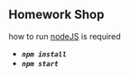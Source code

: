 ## Homework Shop
how to run
[nodeJS](http://nodejs.org) is required

* **_`npm install`_**
* **_`npm start`_**